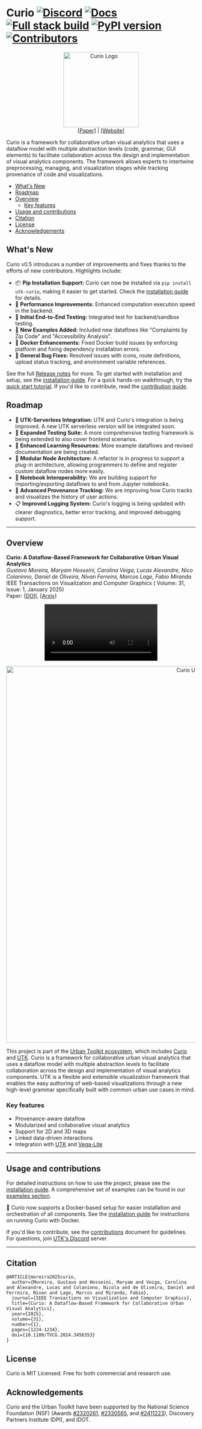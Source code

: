 # Curio [![Discord](https://img.shields.io/badge/Discord-738ADB)](https://discord.gg/ajT6wF8TmN) 	[![Docs](https://img.shields.io/badge/Documentation-brightgreen)](https://urban-toolkit.github.io/curio/) [![Full stack build](https://github.com/urban-toolkit/curio/actions/workflows/docker-compose.yml/badge.svg)](https://github.com/urban-toolkit/curio/actions/workflows/docker-compose.yml) [![PyPI version](https://img.shields.io/pypi/v/utk-curio)](https://pypi.org/project/utk-curio/) 	[![Contributors](https://img.shields.io/github/contributors/urban-toolkit/curio)](https://github.com/urban-toolkit/curio/graphs/contributors)


<div align="center">
  <img src="https://github.com/urban-toolkit/curio/blob/main/logo.png?raw=true" alt="Curio Logo" height="200"/></br>
  [<a href="https://arxiv.org/abs/2408.06139">Paper</a>] | [<a href="https://urbantk.org/curio">Website</a>]
</div>

Curio is a framework for collaborative urban visual analytics that uses a dataflow model with multiple abstraction levels (code, grammar, GUI elements) to facilitate collaboration across the design and implementation of visual analytics components. The framework allows experts to intertwine preprocessing, managing, and visualization stages while tracking provenance of code and visualizations.

- [What's New](#whats-new)
- [Roadmap](#roadmap)
- [Overview](#overview)
  - [Key features](#key-features)
- [Usage and contributions](#usage-and-contributions)
- [Citation](#citation)
- [License](#license)
- [Acknowledgements](#acknowledgements)

## What's New

Curio v0.5 introduces a number of improvements and fixes thanks to the efforts of new contributors. Highlights include:

- 📦 **Pip Installation Support:** Curio can now be installed via `pip install utk-curio`, making it easier to get started. Check the [installation guide](docs/getting-started/installation.md) for details.
- 🚀 **Performance Improvements:** Enhanced computation execution speed in the backend.
- 🧪 **Initial End-to-End Testing:** Integrated test for backend/sandbox testing.
- 🧭 **New Examples Added:** Included new dataflows like "Complaints by Zip Code" and "Accessibility Analysis".
- 🐳 **Docker Enhancements:** Fixed Docker build issues by enforcing platform and fixing dependency installation errors.
- 🧹 **General Bug Fixes:** Resolved issues with icons, route definitions, upload status tracking, and environment variable references.

See the full [Release notes](https://github.com/urban-toolkit/curio/releases) for more. To get started with installation and setup, see the [installation guide](docs/getting-started/installation.md). For a quick hands-on walkthrough, try the [quick start tutorial](docs/getting-started/quick_start.md). If you'd like to contribute, read the [contribution guide](docs/CONTRIBUTING.md).


## Roadmap

- 🔌 **UTK-Serverless Integration:** UTK and Curio's integration is being improved. A new UTK serverless version will be integrated soon.
- 🧪 **Expanded Testing Suite:** A more comprehensive testing framework is being extended to also cover frontend scenarios.
- 🧠 **Enhanced Learning Resources:** More example dataflows and revised documentation are being created.
- 🧩 **Modular Node Architecture:** A refactor is in progress to support a plug-in architecture, allowing programmers to define and register custom dataflow nodes more easily.
- 📓 **Notebook Interoperability:** We are building support for importing/exporting dataflows to and from Jupyter notebooks.
- 🧾 **Advanced Provenance Tracking:** We are improving how Curio tracks and visualizes the history of user actions.
- 📋 **Improved Logging System:** Curio's logging is being updated with clearer diagnostics, better error tracking, and improved debugging support.


---

## Overview

**Curio: A Dataflow-Based Framework for Collaborative Urban Visual Analytics**  
*Gustavo Moreira, Maryam Hosseini, Carolina Veiga, Lucas Alexandre, Nico Colaninno, Daniel de Oliveira, Nivan Ferreira, Marcos Lage, Fabio Miranda*  
IEEE Transactions on Visualization and Computer Graphics ( Volume: 31, Issue: 1, January 2025)  
Paper: [[DOI](https://doi.org/10.1109/TVCG.2024.3456353)], [[Arxiv](https://arxiv.org/abs/2408.06139)]

<div align="center">
  <video src="https://github.com/urban-toolkit/curio/assets/2387594/6d29bda8-5e94-4496-a4ae-fd55adff024f" />
</div>

<p align="center">
  <img src="https://github.com/urban-toolkit/curio/blob/main/banner.jpg?raw=true" alt="Curio Use Cases" width="1000"/>
</p>

This project is part of the [Urban Toolkit ecosystem](https://urbantk.org), which includes [Curio](https://github.com/urban-toolkit/curio/) and [UTK](https://github.com/urban-toolkit/utk). Curio is a framework for collaborative urban visual analytics that uses a dataflow model with multiple abstraction levels to facilitate collaboration across the design and implementation of visual analytics components. UTK is a flexible and extensible visualization framework that enables the easy authoring of web-based visualizations through a new high-level grammar specifically built with common urban use cases in mind. 


### Key features
- Provenance-aware dataflow
- Modularized and collaborative visual analytics
- Support for 2D and 3D maps
- Linked data-driven interactions  
- Integration with [UTK](https://urbantk.org) and [Vega-Lite](https://vega.github.io/vega-lite/)

---

## Usage and contributions
For detailed instructions on how to use the project, please see the [installation guide](docs/getting-started/installation.md). A comprehensive set of examples can be found in our [examples section](docs/examples/examples.md). 

🚀 Curio now supports a Docker-based setup for easier installation and orchestration of all components. See the [installation guide](docs/getting-started/installation.md) for instructions on running Curio with Docker.

If you'd like to contribute, see the [contributions](docs/CONTRIBUTING.md) document for guidelines. For questions, join [UTK's Discord](https://discord.gg/vjpSMSJR8r) server.

---

## Citation

```
@ARTICLE{moreira2025curio,
  author={Moreira, Gustavo and Hosseini, Maryam and Veiga, Carolina and Alexandre, Lucas and Colaninno, Nicola and de Oliveira, Daniel and Ferreira, Nivan and Lage, Marcos and Miranda, Fabio},
  journal={IEEE Transactions on Visualization and Computer Graphics}, 
  title={Curio: A Dataflow-Based Framework for Collaborative Urban Visual Analytics}, 
  year={2025},
  volume={31},
  number={1},
  pages={1224-1234},
  doi={10.1109/TVCG.2024.3456353}
}
```

## License
Curio is MIT Licensed. Free for both commercial and research use.


## Acknowledgements
Curio and the Urban Toolkit have been supported by the National Science Foundation (NSF) (Awards [#2320261](https://www.nsf.gov/awardsearch/showAward?AWD_ID=2320261), [#2330565](https://www.nsf.gov/awardsearch/showAward?AWD_ID=2330565), and [#2411223](https://www.nsf.gov/awardsearch/showAward?AWD_ID=2411223)), Discovery Partners Institute (DPI), and IDOT.
